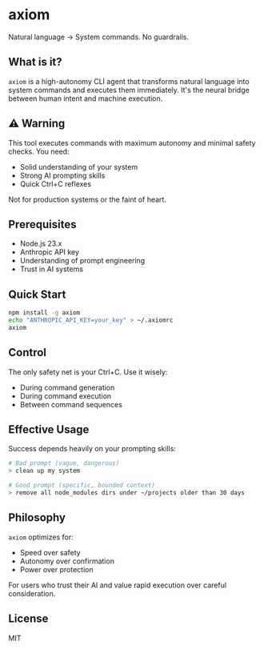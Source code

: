 # axiom

Natural language → System commands. No guardrails.

## What is it?

`axiom` is a high-autonomy CLI agent that transforms natural language into system commands and executes them immediately. It's the neural bridge between human intent and machine execution.

## ⚠️ Warning

This tool executes commands with maximum autonomy and minimal safety checks. You need:
- Solid understanding of your system
- Strong AI prompting skills
- Quick Ctrl+C reflexes

Not for production systems or the faint of heart.

## Prerequisites

- Node.js 23.x
- Anthropic API key
- Understanding of prompt engineering
- Trust in AI systems

## Quick Start

```bash
npm install -g axiom
echo "ANTHROPIC_API_KEY=your_key" > ~/.axiomrc
axiom
```

## Control

The only safety net is your Ctrl+C. Use it wisely:
- During command generation
- During command execution
- Between command sequences

## Effective Usage

Success depends heavily on your prompting skills:
```bash
# Bad prompt (vague, dangerous)
> clean up my system

# Good prompt (specific, bounded context)
> remove all node_modules dirs under ~/projects older than 30 days
```

## Philosophy

`axiom` optimizes for:
- Speed over safety
- Autonomy over confirmation
- Power over protection

For users who trust their AI and value rapid execution over careful consideration.

## License

MIT
